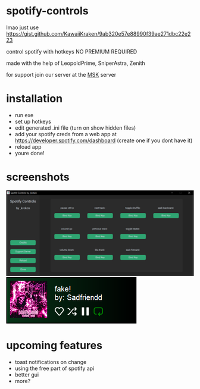 # spotify-controls
lmao just use https://gist.github.com/KawaiiKraken/9ab320e57e88990f39ae271dbc22e223

control spotify with hotkeys NO PREMIUM REQUIRED

made with the help of LeopoldPrime, SniperAstra, Zenith

for support join our server at the [MSK](https://thrallway.com) server

# installation
- run exe
- set up hotkeys 
- edit generated .ini file (turn on show hidden files)
- add your spotify creds from a web app at https://developer.spotify.com/dashboard (create one if you dont have it)
- reload app 
- youre done!

# screenshots
![image failed to load...](https://github.com/KawaiiKraken/spotify-controls/blob/master/settings_screenshot_3.png)
![image failed to load...](https://github.com/KawaiiKraken/spotify-controls/blob/master/toast_notif_1.png)

# upcoming features
- toast notifications on change
- using the free part of spotify api
- better gui
- more?
